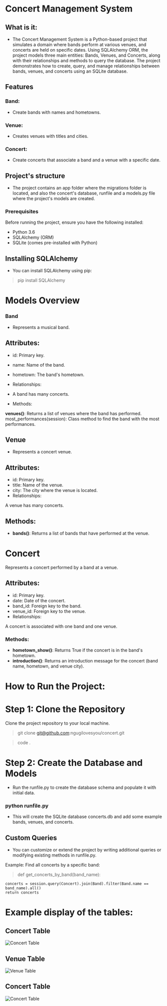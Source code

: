 # Concert Management System
## What is it:
- The Concert Management System is a Python-based project that simulates a domain where bands perform at various venues, and concerts are held on specific dates. Using SQLAlchemy ORM, the project models three main entities: Bands, Venues, and Concerts, along with their relationships and methods to query the database. The project demonstrates how to create, query, and manage relationships between bands, venues, and concerts using an SQLite database.

## Features
### Band: 
 - Create bands with names and hometowns.
### Venue: 
 - Creates venues with titles and cities.
### Concert:
- Create concerts that associate a band and a venue with a specific date.

## Project's structure
- The project contains an app folder where the migrations folder is located, and also the concert's database, runfile and a models.py file where the project's models are created.

### Prerequisites
Before running the project, ensure you have the following installed:

- Python 3.6
- SQLAlchemy (ORM)
- SQLite (comes pre-installed with Python)
## Installing SQLAlchemy
- You can install SQLAlchemy using pip:

> pip install SQLAlchemy
# Models Overview
### Band
- Represents a musical band.

## Attributes:

- id: Primary key.
- name: Name of the band.
- hometown: The band's hometown.
- Relationships:

- A band has many concerts.
- Methods:

**venues()**: Returns a list of venues where the band has performed.
most_performances(session): Class method to find the band with the most performances.
## Venue
- Represents a concert venue.

## Attributes:

- id: Primary key.
- title: Name of the venue.
- city: The city where the venue is located.
- Relationships:

A venue has many concerts.
## Methods:

- **bands()**: Returns a list of bands that have performed at the venue.
# Concert
Represents a concert performed by a band at a venue.

## Attributes:

- id: Primary key.
- date: Date of the concert.
- band_id: Foreign key to the band.
- venue_id: Foreign key to the venue.
- Relationships:

A concert is associated with one band and one venue.
### Methods:

- **hometown_show()**: Returns True if the concert is in the band's hometown.
- **introduction()**: Returns an introduction message for the concert (band name, hometown, and venue city).
# How to Run the Project:
# Step 1: Clone the Repository
Clone the project repository to your local machine.

> git clone git@github.com:ngugilovesyou/concert.git

> code .

# Step 2: Create the Database and Models
- Run the runfile.py to create the database schema and populate it with initial data.

### python runfile.py
- This will create the SQLite database concerts.db and add some example bands, venues, and concerts.

## Custom Queries
- You can customize or extend the project by writing additional queries or modifying existing methods in runfile.py.

Example: Find all concerts by a specific band:

> def get_concerts_by_band(band_name):

    concerts = session.query(Concert).join(Band).filter(Band.name == band_name).all()
    return concerts
# Example display of the tables:    
## Concert Table
![Concert Table](images//concert.jpg)
## Venue Table
![Venue Table](images//venue.jpg)
## Concert Table
![Concert Table](images//concert.jpg)

